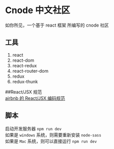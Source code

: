 # Cnode 中文社区
如你所见，一个基于 react 框架 所编写的 cnode 社区

## 工具
1. react
2. react-dom
3. react-redux
4. react-router-dom
5. redux
6. redux-thunk

##React/JSX 规范
<br />[airbnb 的 React/JSX 编码规范](https://github.com/airbnb/javascript/tree/master/react)


## 脚本
启动开发服务器 `npm run dev`
<br /> 如果是 `windows` 系统，则需要重新安装 `node-sass`
<br /> 如果是 `Mac` 系统，则可以直接运行 `npm run dev`
